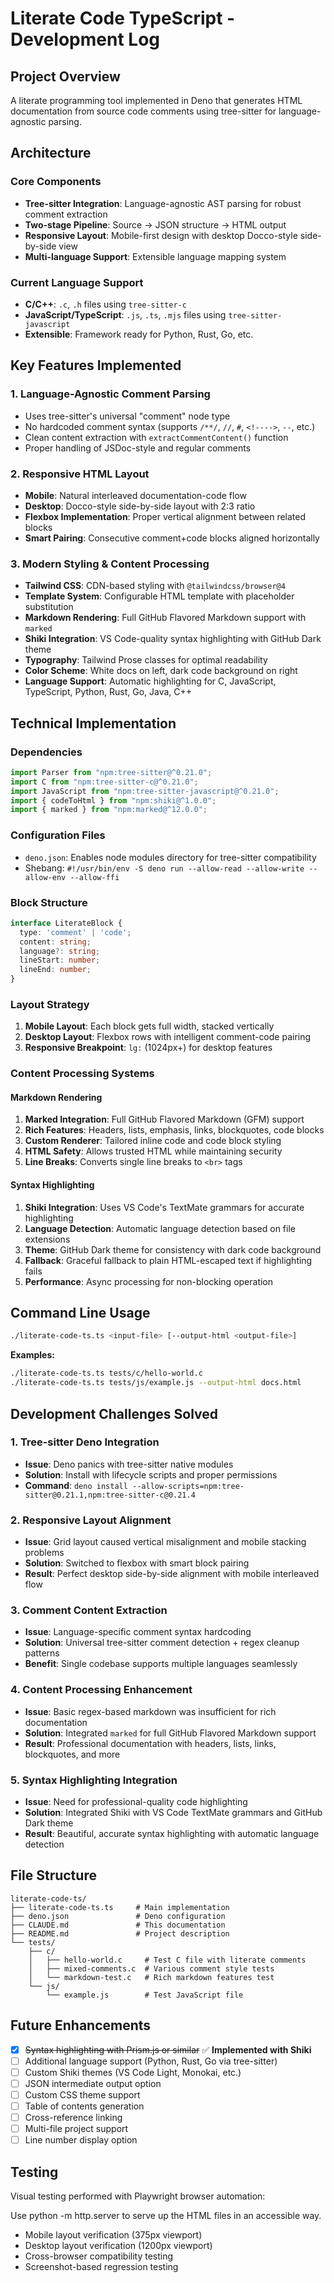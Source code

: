 # Literate Code TypeScript - Development Log

## Project Overview
A literate programming tool implemented in Deno that generates HTML documentation from source code comments using tree-sitter for language-agnostic parsing.

## Architecture

### Core Components
- **Tree-sitter Integration**: Language-agnostic AST parsing for robust comment extraction
- **Two-stage Pipeline**: Source → JSON structure → HTML output
- **Responsive Layout**: Mobile-first design with desktop Docco-style side-by-side view
- **Multi-language Support**: Extensible language mapping system

### Current Language Support
- **C/C++**: `.c`, `.h` files using `tree-sitter-c`
- **JavaScript/TypeScript**: `.js`, `.ts`, `.mjs` files using `tree-sitter-javascript`
- **Extensible**: Framework ready for Python, Rust, Go, etc.

## Key Features Implemented

### 1. Language-Agnostic Comment Parsing
- Uses tree-sitter's universal "comment" node type
- No hardcoded comment syntax (supports `/**/`, `//`, `#`, `<!---->`, `--`, etc.)
- Clean content extraction with `extractCommentContent()` function
- Proper handling of JSDoc-style and regular comments

### 2. Responsive HTML Layout
- **Mobile**: Natural interleaved documentation-code flow
- **Desktop**: Docco-style side-by-side layout with 2:3 ratio
- **Flexbox Implementation**: Proper vertical alignment between related blocks
- **Smart Pairing**: Consecutive comment+code blocks aligned horizontally

### 3. Modern Styling & Content Processing
- **Tailwind CSS**: CDN-based styling with `@tailwindcss/browser@4`
- **Template System**: Configurable HTML template with placeholder substitution
- **Markdown Rendering**: Full GitHub Flavored Markdown support with `marked`
- **Shiki Integration**: VS Code-quality syntax highlighting with GitHub Dark theme
- **Typography**: Tailwind Prose classes for optimal readability
- **Color Scheme**: White docs on left, dark code background on right
- **Language Support**: Automatic highlighting for C, JavaScript, TypeScript, Python, Rust, Go, Java, C++

## Technical Implementation

### Dependencies
```typescript
import Parser from "npm:tree-sitter@^0.21.0";
import C from "npm:tree-sitter-c@^0.21.0";
import JavaScript from "npm:tree-sitter-javascript@^0.21.0";
import { codeToHtml } from "npm:shiki@^1.0.0";
import { marked } from "npm:marked@^12.0.0";
```

### Configuration Files
- `deno.json`: Enables node modules directory for tree-sitter compatibility
- Shebang: `#!/usr/bin/env -S deno run --allow-read --allow-write --allow-env --allow-ffi`

### Block Structure
```typescript
interface LiterateBlock {
  type: 'comment' | 'code';
  content: string;
  language?: string;
  lineStart: number;
  lineEnd: number;
}
```

### Layout Strategy
1. **Mobile Layout**: Each block gets full width, stacked vertically
2. **Desktop Layout**: Flexbox rows with intelligent comment-code pairing
3. **Responsive Breakpoint**: `lg:` (1024px+) for desktop features

### Content Processing Systems

#### Markdown Rendering
1. **Marked Integration**: Full GitHub Flavored Markdown (GFM) support
2. **Rich Features**: Headers, lists, emphasis, links, blockquotes, code blocks
3. **Custom Renderer**: Tailored inline code and code block styling
4. **HTML Safety**: Allows trusted HTML while maintaining security
5. **Line Breaks**: Converts single line breaks to `<br>` tags

#### Syntax Highlighting
1. **Shiki Integration**: Uses VS Code's TextMate grammars for accurate highlighting
2. **Language Detection**: Automatic language detection based on file extensions
3. **Theme**: GitHub Dark theme for consistency with dark code background
4. **Fallback**: Graceful fallback to plain HTML-escaped text if highlighting fails
5. **Performance**: Async processing for non-blocking operation

## Command Line Usage
```bash
./literate-code-ts.ts <input-file> [--output-html <output-file>]
```

**Examples:**
```bash
./literate-code-ts.ts tests/c/hello-world.c
./literate-code-ts.ts tests/js/example.js --output-html docs.html
```

## Development Challenges Solved

### 1. Tree-sitter Deno Integration
- **Issue**: Deno panics with tree-sitter native modules
- **Solution**: Install with lifecycle scripts and proper permissions
- **Command**: `deno install --allow-scripts=npm:tree-sitter@0.21.1,npm:tree-sitter-c@0.21.4`

### 2. Responsive Layout Alignment
- **Issue**: Grid layout caused vertical misalignment and mobile stacking problems
- **Solution**: Switched to flexbox with smart block pairing
- **Result**: Perfect desktop side-by-side alignment with mobile interleaved flow

### 3. Comment Content Extraction
- **Issue**: Language-specific comment syntax hardcoding
- **Solution**: Universal tree-sitter comment detection + regex cleanup patterns
- **Benefit**: Single codebase supports multiple languages seamlessly

### 4. Content Processing Enhancement
- **Issue**: Basic regex-based markdown was insufficient for rich documentation
- **Solution**: Integrated `marked` for full GitHub Flavored Markdown support
- **Result**: Professional documentation with headers, lists, links, blockquotes, and more

### 5. Syntax Highlighting Integration
- **Issue**: Need for professional-quality code highlighting
- **Solution**: Integrated Shiki with VS Code TextMate grammars and GitHub Dark theme
- **Result**: Beautiful, accurate syntax highlighting with automatic language detection

## File Structure
```
literate-code-ts/
├── literate-code-ts.ts     # Main implementation
├── deno.json               # Deno configuration
├── CLAUDE.md               # This documentation
├── README.md               # Project description
└── tests/
    ├── c/
    │   ├── hello-world.c     # Test C file with literate comments
    │   ├── mixed-comments.c  # Various comment style tests
    │   └── markdown-test.c   # Rich markdown features test
    └── js/
        └── example.js        # Test JavaScript file
```

## Future Enhancements
- [x] ~~Syntax highlighting with Prism.js or similar~~ ✅ **Implemented with Shiki**
- [ ] Additional language support (Python, Rust, Go via tree-sitter)
- [ ] Custom Shiki themes (VS Code Light, Monokai, etc.)
- [ ] JSON intermediate output option
- [ ] Custom CSS theme support
- [ ] Table of contents generation
- [ ] Cross-reference linking
- [ ] Multi-file project support
- [ ] Line number display option

## Testing

Visual testing performed with Playwright browser automation:

Use python -m http.server to serve up the HTML files in an accessible way.

- Mobile layout verification (375px viewport)
- Desktop layout verification (1200px viewport)
- Cross-browser compatibility testing
- Screenshot-based regression testing
